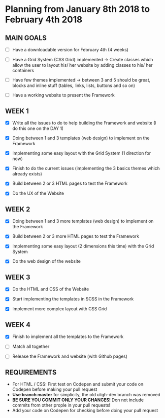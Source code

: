 # Planning from January 8th 2018 to February 4th 2018


## MAIN GOALS

- [ ] Have a downloadable version for February 4th (4 weeks)

- [ ] Have a Grid System (CSS Grid) implemented -> Create classes which allow the user to layout his/ her website by adding classes to his/ her containers

- [ ] Have few themes implemented -> between 3 and 5 should be great, blocks and inline stuff (tables, links, lists, buttons and so on)

- [ ] Have a working website to present the Framework



## WEEK 1

- [x] Write all the issues to do to help building the Framework and website (I do this one on the DAY 1)

- [x] Doing between 1 and 3 templates (web design) to implement on the Framework

- [x] Implementing some easy layout with the Grid System (1 direction for now)

- [x] Finish to do the current issues (implementing the 3 basics themes which already exists)

- [x] Build between 2 or 3 HTML pages to test the Framework

- [x] Do the UX of the Website



## WEEK 2

- [x] Doing between 1 and 3 more templates (web design) to implement on the Framework

- [x] Build between 2 or 3 more HTML pages to test the Framework

- [x] Implementing some easy layout (2 dimensions this time) with the Grid System

- [x] Do the web design of the website



## WEEK 3

- [x] Do the HTML and CSS of the Website

- [x] Start implementing the templates in SCSS in the Framework

- [x] Implement more complex layout with CSS Grid



## WEEK 4

- [x] Finish to implement all the templates to the Framework

- [ ] Match all together

- [ ] Release the Framework and website (with Github pages)


## REQUIREMENTS

- For HTML / CSS: First test on Codepen and submit your code on Codepen before making your pull request
- **Use branch master** for simplicity, the old uligh-dev branch was removed
- **BE SURE YOU COMMIT ONLY YOUR CHANGES**! Don not include commits from other prople in your pull requests!
- Add your code on Codepen for checking before doing your pull request
